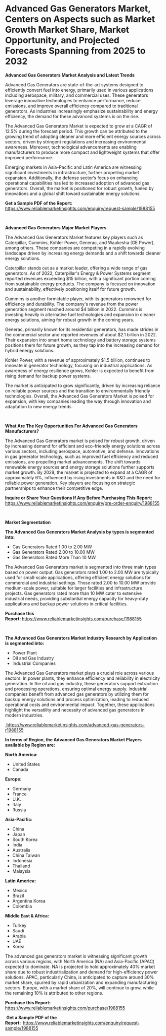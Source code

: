 <p><h1>Advanced Gas Generators Market, Centers on Aspects such as Market Growth Market Share, Market Opportunity, and Projected Forecasts Spanning from 2025 to 2032</h1></p><p><strong>Advanced Gas Generators Market Analysis and Latest Trends</strong></p>
<p><p>Advanced Gas Generators are state-of-the-art systems designed to efficiently convert fuel into energy, primarily used in various applications including aerospace, military, and commercial uses. These generators leverage innovative technologies to enhance performance, reduce emissions, and improve overall efficiency compared to traditional generators. As industries increasingly emphasize sustainability and energy efficiency, the demand for these advanced systems is on the rise.</p><p>The Advanced Gas Generators Market is expected to grow at a CAGR of 12.5% during the forecast period. This growth can be attributed to the growing trend of adopting cleaner and more efficient energy sources across sectors, driven by stringent regulations and increasing environmental awareness. Moreover, technological advancements are enabling manufacturers to produce more compact and lightweight systems that offer improved performance. </p><p>Emerging markets in Asia-Pacific and Latin America are witnessing significant investments in infrastructure, further propelling market expansion. Additionally, the defense sector’s focus on enhancing operational capabilities has led to increased adoption of advanced gas generators. Overall, the market is positioned for robust growth, fueled by innovations and a global shift toward sustainable energy solutions.</p></p>
<p><strong>Get a Sample PDF of the Report:&nbsp;</strong> <a href="https://www.reliablemarketinsights.com/enquiry/request-sample/1988155?utm_campaign=2179&utm_medium=2&utm_source=Github&utm_content=ia&utm_term=12042025&utm_id=advanced-gas-generators">https://www.reliablemarketinsights.com/enquiry/request-sample/1988155</a></p>
<p>&nbsp;</p>
<p><strong>Advanced Gas Generators Major Market Players</strong></p>
<p><p>The Advanced Gas Generators Market features key players such as Caterpillar, Cummins, Kohler Power, Generac, and Waukesha (GE Power), among others. These companies are competing in a rapidly evolving landscape driven by increasing energy demands and a shift towards cleaner energy solutions.</p><p>Caterpillar stands out as a market leader, offering a wide range of gas generators. As of 2022, Caterpillar's Energy & Power Systems segment reported revenues exceeding $15 billion, with a significant portion coming from sustainable energy products. The company is focused on innovation and sustainability, effectively positioning itself for future growth.</p><p>Cummins is another formidable player, with its generators renowned for efficiency and durability. The company's revenue from the power generation segment reached around $4 billion in 2022. Cummins is investing heavily in alternative fuel technologies and expansion in cleaner energy solutions, aiming for robust growth in the coming years.</p><p>Generac, primarily known for its residential generators, has made strides in the commercial sector and reported revenues of about $2.1 billion in 2022. Their expansion into smart home technology and battery storage systems positions them for future growth, as they tap into the increasing demand for hybrid energy solutions.</p><p>Kohler Power, with a revenue of approximately $1.5 billion, continues to innovate in generator technology, focusing on industrial applications. As awareness of energy resilience grows, Kohler is expected to benefit from rising demand for backup power systems.</p><p>The market is anticipated to grow significantly, driven by increasing reliance on reliable power sources and the transition to environmentally friendly technologies. Overall, the Advanced Gas Generators Market is poised for expansion, with key companies leading the way through innovation and adaptation to new energy trends.</p></p>
<p>&nbsp;</p>
<p><strong>What Are The Key Opportunities For Advanced Gas Generators Manufacturers?</strong></p>
<p><p>The Advanced Gas Generators market is poised for robust growth, driven by increasing demand for efficient and eco-friendly energy solutions across various sectors, including aerospace, automotive, and defense. Innovations in gas generator technology, such as improved fuel efficiency and reduced emissions, are propelling market advancements. The shift towards renewable energy sources and energy storage solutions further supports market growth. By 2028, the market is projected to expand at a CAGR of approximately 6%, influenced by rising investments in R&D and the need for reliable power generation. Key players are focusing on strategic partnerships to enhance their competitive edge.</p></p>
<p><strong>Inquire or Share Your Questions If Any Before Purchasing This Report:</strong> <a href="https://www.reliablemarketinsights.com/enquiry/pre-order-enquiry/1988155?utm_campaign=2179&utm_medium=2&utm_source=Github&utm_content=ia&utm_term=12042025&utm_id=advanced-gas-generators">https://www.reliablemarketinsights.com/enquiry/pre-order-enquiry/1988155</a></p>
<p>&nbsp;</p>
<p><strong>Market Segmentation</strong></p>
<p><strong>The Advanced Gas Generators Market Analysis by types is segmented into:</strong></p>
<p><ul><li>Gas Generators Rated 1.00 to 2.00 MW</li><li>Gas Generators Rated 2.00 to 10.00 MW</li><li>Gas Generators Rated More Than 10 MW</li></ul></p>
<p><p>The Advanced Gas Generators market is segmented into three main types based on power output. Gas generators rated 1.00 to 2.00 MW are typically used for small-scale applications, offering efficient energy solutions for commercial and industrial settings. Those rated 2.00 to 10.00 MW provide medium-scale power, suitable for larger facilities and infrastructure projects. Gas generators rated more than 10 MW cater to extensive industrial needs, providing substantial energy capacity for heavy-duty applications and backup power solutions in critical facilities.</p></p>
<p><strong>Purchase this Report:&nbsp;</strong><a href="https://www.reliablemarketinsights.com/purchase/1988155?utm_campaign=2179&utm_medium=2&utm_source=Github&utm_content=ia&utm_term=12042025&utm_id=advanced-gas-generators">https://www.reliablemarketinsights.com/purchase/1988155</a></p>
<p>&nbsp;</p>
<p><strong>The Advanced Gas Generators Market Industry Research by Application is segmented into:</strong></p>
<p><ul><li>Power Plant</li><li>Oil and Gas Industry</li><li>Industrial Companies</li></ul></p>
<p><p>The Advanced Gas Generators market plays a crucial role across various sectors. In power plants, they enhance efficiency and reliability in electricity generation. In the oil and gas industry, these generators support extraction and processing operations, ensuring optimal energy supply. Industrial companies benefit from advanced gas generators by utilizing them for backup energy solutions and process optimization, leading to reduced operational costs and environmental impact. Together, these applications highlight the versatility and necessity of advanced gas generators in modern industries.</p></p>
<p><a href="https://www.reliablemarketinsights.com/advanced-gas-generators-r1988155?utm_campaign=2179&utm_medium=2&utm_source=Github&utm_content=ia&utm_term=12042025&utm_id=advanced-gas-generators">&nbsp;https://www.reliablemarketinsights.com/advanced-gas-generators-r1988155</a></p>
<p><strong>In terms of Region, the Advanced Gas Generators Market Players available by Region are:</strong></p>
<p>
    <p> <strong> North America: </strong>
        <ul>
            <li>United States</li>
            <li>Canada</li>
        </ul>
        </p> 
    <p> <strong> Europe: </strong>
        <ul>
            <li>Germany</li>
            <li>France</li>
            <li>U.K.</li>
            <li>Italy</li>
            <li>Russia</li>
        </ul>
        </p> 
    <p> <strong> Asia-Pacific: </strong>
        <ul>
            <li>China</li>
            <li>Japan</li>
            <li>South Korea</li>
            <li>India</li>
            <li>Australia</li>
            <li>China Taiwan</li>
            <li>Indonesia</li>
            <li>Thailand</li>
            <li>Malaysia</li>
        </ul>
        </p> 
    <p> <strong> Latin America: </strong>
        <ul>
            <li>Mexico</li>
            <li>Brazil</li>
            <li>Argentina Korea</li>
            <li>Colombia</li>
        </ul>
        </p> 
    <p> <strong> Middle East & Africa: </strong>
        <ul>
            <li>Turkey</li>
            <li>Saudi</li>
            <li>Arabia</li>
            <li>UAE</li>
            <li>Korea</li>
        </ul>
    </p>
    </p>
<p><p>The advanced gas generators market is witnessing significant growth across various regions, with North America (NA) and Asia-Pacific (APAC) expected to dominate. NA is projected to hold approximately 40% market share due to robust industrialization and demand for high-efficiency power solutions. APAC, particularly China, is anticipated to capture around 30% market share, spurred by rapid urbanization and expanding manufacturing sectors. Europe, with a market share of 20%, will continue to grow, while the remaining 10% is attributed to other regions.</p></p>
<p><strong>Purchase this Report: </strong><a href="https://www.reliablemarketinsights.com/purchase/1988155?utm_campaign=2179&utm_medium=2&utm_source=Github&utm_content=ia&utm_term=12042025&utm_id=advanced-gas-generators">https://www.reliablemarketinsights.com/purchase/1988155</a></p>
<p>&nbsp;<strong>Get a Sample PDF of the Report:&nbsp;&nbsp;</strong><a href="https://www.reliablemarketinsights.com/enquiry/request-sample/1988155?utm_campaign=2179&utm_medium=2&utm_source=Github&utm_content=ia&utm_term=12042025&utm_id=advanced-gas-generators">https://www.reliablemarketinsights.com/enquiry/request-sample/1988155</a></p>
<p><strong></strong></p>
<p><p></p><p></p><p></p></p>